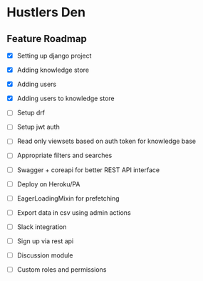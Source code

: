 # Hustlers Den

## Feature Roadmap

- [x] Setting up django project

- [x] Adding knowledge store

- [x] Adding users

- [x] Adding users to knowledge store

- [ ] Setup drf 

- [ ] Setup jwt auth

- [ ] Read only viewsets based on auth token for knowledge base

- [ ] Appropriate filters and searches

- [ ] Swagger + coreapi for better REST API interface

- [ ] Deploy on Heroku/PA

- [ ] EagerLoadingMixin for prefetching

- [ ] Export data in csv using admin actions

- [ ] Slack integration

- [ ] Sign up via rest api

- [ ] Discussion module

- [ ] Custom roles and permissions
